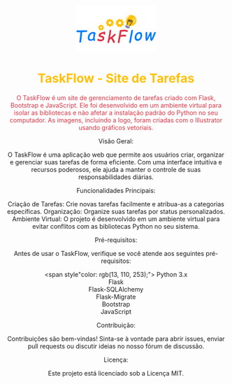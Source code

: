<div align="center">
  <img src="./tarefas/website/static/images/taskflow.png" alt="Logo do TaskFlow">
  <h1 style="color:rgb(255, 193, 7)">TaskFlow - Site de Tarefas</h1>
  <p style="color:rgb(220, 53, 69);">O TaskFlow é um site de gerenciamento de tarefas criado com Flask, Bootstrap e JavaScript. Ele foi desenvolvido em um ambiente virtual para isolar as bibliotecas e não afetar a instalação padrão do Python no seu computador. As imagens, incluindo a logo, foram criadas com o Illustrator usando gráficos vetoriais.


Visão Geral:

O TaskFlow é uma aplicação web que permite aos usuários criar, organizar e gerenciar suas tarefas de forma eficiente. Com uma interface intuitiva e recursos poderosos, ele ajuda a manter o controle de suas responsabilidades diárias.


Funcionalidades Principais:

Criação de Tarefas: Crie novas tarefas facilmente e atribua-as a categorias específicas.
Organização: Organize suas tarefas por status personalizados.
Ambiente Virtual: O projeto é desenvolvido em um ambiente virtual para evitar conflitos com as bibliotecas Python no seu sistema.


Pré-requisitos:

Antes de usar o TaskFlow, verifique se você atende aos seguintes pré-requisitos:

<span style"color: rgb(13, 110, 253);">
Python 3.x
<br>
Flask
<br>
Flask-SQLAlchemy
<br>
Flask-Migrate
<br>
Bootstrap
<br>
JavaScript
</span>


Contribuição:

Contribuições são bem-vindas! Sinta-se à vontade para abrir issues, enviar pull requests ou discutir ideias no nosso fórum de discussão.



Licença:

Este projeto está licenciado sob a Licença MIT.</p>
</div>

